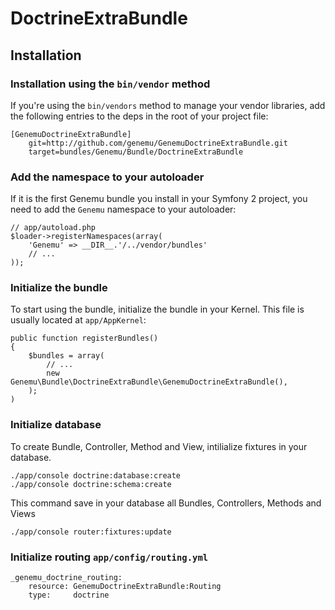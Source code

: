 DoctrineExtraBundle
==========

## Installation

### Installation using the `bin/vendor` method

If you're using the `bin/vendors` method to manage your vendor libraries, add the following entries to the deps in the root of your project file:

    [GenemuDoctrineExtraBundle]
        git=http://github.com/genemu/GenemuDoctrineExtraBundle.git
        target=bundles/Genemu/Bundle/DoctrineExtraBundle

### Add the namespace to your autoloader

If it is the first Genemu bundle you install in your Symfony 2 project, you
need to add the `Genemu` namespace to your autoloader:

    // app/autoload.php
    $loader->registerNamespaces(array(
        'Genemu' => __DIR__.'/../vendor/bundles'
        // ...
    ));

### Initialize the bundle

To start using the bundle, initialize the bundle in your Kernel. This
file is usually located at `app/AppKernel`:

    public function registerBundles()
    {
        $bundles = array(
            // ...
            new Genemu\Bundle\DoctrineExtraBundle\GenemuDoctrineExtraBundle(),
        );
    )

### Initialize database

To create Bundle, Controller, Method and View, intilialize fixtures in your database.

    ./app/console doctrine:database:create
    ./app/console doctrine:schema:create

This command save in your database all Bundles, Controllers, Methods and Views

    ./app/console router:fixtures:update

### Initialize routing `app/config/routing.yml`

    _genemu_doctrine_routing:
        resource: GenemuDoctrineExtraBundle:Routing
        type:     doctrine
